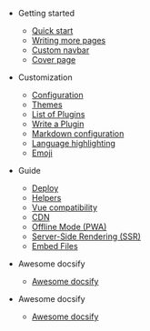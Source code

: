 - Getting started
  - [Quick start](pages/Website/docsify/docsify-deploy/quickstart.md)
  - [Writing more pages](pages/Website/docsify/docsify-deploy/more-pages.md)
  - [Custom navbar](pages/Website/docsify/docsify-deploy/custom-navbar.md)
  - [Cover page](pages/Website/docsify/docsify-deploy/cover.md)



- Customization
  - [Configuration](pages/Website/docsify/docsify-deploy/configuration.md)
  - [Themes](pages/Website/docsify/docsify-deploy/themes.md)
  - [List of Plugins](pages/Website/docsify/docsify-deploy/plugins.md)
  - [Write a Plugin](pages/Website/docsify/docsify-deploy/write-a-plugin.md)
  - [Markdown configuration](pages/Website/docsify/docsify-deploy/markdown.md)
  - [Language highlighting](pages/Website/docsify/docsify-deploy/language-highlight.md)
  - [Emoji](pages/Website/docsify/docsify-deploy/emoji.md)



- Guide
  - [Deploy](pages/Website/docsify/docsify-deploy/deploy.md)
  - [Helpers](pages/Website/docsify/docsify-deploy/helpers.md)
  - [Vue compatibility](pages/Website/docsify/docsify-deploy/vue.md)
  - [CDN](pages/Website/docsify/docsify-deploy/cdn.md)
  - [Offline Mode (PWA)](pages/Website/docsify/docsify-deploy/pwa.md)
  - [Server-Side Rendering (SSR)](pages/Website/docsify/docsify-deploy/ssr.md)
  - [Embed Files](pages/Website/docsify/docsify-deploy/embed-files.md)


- Awesome docsify
  - [Awesome docsify](pages/Website/docsify/docsify-deploy/awesome.md)



- Awesome docsify
  - [Awesome docsify](pages/Website/docsify/docsify-deploy/awesome.md)
